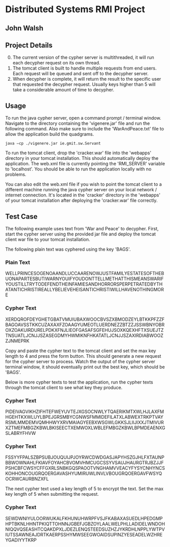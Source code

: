 # Distributed Systems RMI Project
## John Walsh

Project Details
---------------
0. The current version of the cypher server is multithreaded, it will run each decypher request on its own thread.
0. The tomcat client is built to handle multiple requests from end users. Each request will be queued and sent off to the decypher server.
0. When decypher is complete, it will return the result to the specific user that requested the decypher request. Usually keys higher than 5 will take a considerable amount of time to decypher. 


Usage
-----
To run the java cypher server, open a command prompt / terminal window. Navigate to the directory containing the 'vigenere.jar' file and run the following command. Also make sure to include the 'WarAndPeace.txt' file to allow the application build the quadgrams.

```
java –cp ./vigenere.jar ie.gmit.sw.Servant
```

To run the tomcat client, drop the 'cracker.war' file into the 'webapps' directory in your tomcat installation. This should automatically deploy the application. The web.xml file is currently pointing the 'RMI_SERVER' variable to 'localhost'. You should be able to run the application locally with no problems.

You can also edit the web.xml file if you wish to point the tomcat client to a different machine running the java cypher server on your local network / internet connection. It's located in the 'cracker' directory in the 'webapps' of your tomcat installation after deploying the 'cracker.war' file correctly.

Test Case
---------
The following example uses text from 'War and Peace' to decypher. First, start the cypher server using the provided jar file and deploy the tomcat client war file to your tomcat installation.

The following plain text was cyphered using the key 'BAGS'.

### Plain Text
WELLPRINCESOGENOAANDLUCCAARENOWJUSTFAMILYESTATESOFTHEBUONAPARTESBUTIWARNYOUIFYOUDONTTELLMETHATTHISMEANSWARIFYOUSTILLTRYTODEFENDTHEINFAMIESANDHORRORSPERPETRATEDBYTHATANTICHRISTIREALLYBELIEVEHEISANTICHRISTIWILLHAVENOTHINGMORE

### Cypher Text
XERDQROFDEYGHETGBATVMUIUBAXWOOCBVSZXBMODZEYLBTKKPFZZFBAGOAVSSTKKCUZAXAXFZOAAGYUMEOTLUERDNEZZBTZZJSSWBNYOBROXZOAKUIRDURELPDKXFNJLIEOFGASAFSGFEHUJSOXKQEXHFTXSUEJTZTNSUATLJCNJJSZASEGDMYHWMIKNFHKATATLJCNJJSZAXIRDIABWOOZZJNMEPRK

Copy and paste the cypher text to the tomcat client and set the max key length to 4 and press the form button. This should generate a new request for the cypher server to process. Watch the output of the cypher server terminal window, it should eventually print out the best key, which should be 'BAGS'.

Below is more cypher texts to test the application, run the cypher texts through the tomcat client to see what key they produce.

### Cypher Text
PIDEIVAGVIKHZIFHTEFWEYUVTEJXGSOCNWLYTQAERIKMTXWLHJLAXFMHGEHTKXWLUYLBPEJGRSMBYCGNWSFMMIDEFILATXLABWEXTRKPTVAYRSMLMMDEMVQMHHWYXRVMAIAGYEEBXWSGWLGKKSJLIIJIXXJTMIVURXZTMEFMBGZKBWLBKISEECTXEMWOXLWBLEFMBGZKBWLBPMDEAENXGSLABRYFHVW

### Cypher Text
FSSYYFPALSZBPSUBJOUQUIJPJOYRWCDWDGASJAPYHSZGJHLFXTAUNPBBWOWNAHLFKIAVFOYAHCBVOMVHMCUGCSSYVSAUJHAURGTRJBZJJFPSHCBFCWSYCFFGXRLSNBKGQSPAOOTVNGHAMVVEACYFYSYCNHYNCSKOHHONCOUGRQOERGAVASHYUMIRUWLINVLVBOUGRQOERGAVFWSYQOCRWCAURBNZXFL

The next cypher text used a key length of 5 to encrypt the text. Set the max key length of 5 when submitting the request.

### Cypher Text
SEWDWNIYULOORWUKALFKHUNUHWRPFVSJFKABAXASUEDLHPEDGMPHPTBKNLHHNTPKIQTTOHNNJGBEFJGBZOYLAALWELPHLLADIDELWNDOHNIQQVQSEASHTCQAKDPXLJDEZLENQSTEEDSUZHZJYKRDHLNPPLYWTPVIUTSSAWNEAJDRTKAERPSSHYMWSEEGWOAIDSUPINZYESEADELWZHREYGADIYYTKRP